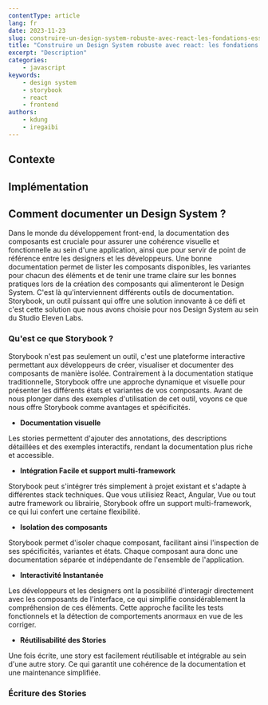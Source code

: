 ```yaml
---
contentType: article
lang: fr
date: 2023-11-23
slug: construire-un-design-system-robuste-avec-react-les-fondations-essentielles
title: "Construire un Design System robuste avec react: les fondations essentielles"
excerpt: "Description"
categories:
    - javascript
keywords:
    - design system
    - storybook
    - react
    - frontend
authors:
    - kdung
    - iregaibi
---
```


## Contexte

## Implémentation

## Comment documenter un Design System ?

Dans le monde du développement front-end, la documentation des composants est cruciale pour assurer une cohérence visuelle et fonctionnelle au sein d'une application, ainsi que pour servir de point de référence entre les designers et les développeurs. Une bonne documentation permet de lister les composants disponibles, les variantes pour chacun des éléments et de tenir une trame claire sur les bonnes pratiques lors de la création des composants qui alimenteront le Design System. C'est là qu'interviennent différents outils de documentation. Storybook, un outil puissant qui offre une solution innovante à ce défi et c'est cette solution que nous avons choisie pour nos Design System au sein du Studio Eleven Labs.

### Qu'est ce que Storybook ?

Storybook n'est pas seulement un outil, c'est une plateforme interactive permettant aux développeurs de créer, visualiser et documenter des composants de manière isolée. Contrairement à la documentation statique traditionnelle, Storybook offre une approche dynamique et visuelle pour présenter les différents états et variantes de vos composants. Avant de nous plonger dans des exemples d'utilisation de cet outil, voyons ce que nous offre Storybook comme avantages et spécificités.

- **Documentation visuelle**

Les stories permettent d'ajouter des annotations, des descriptions détaillées et des exemples interactifs, rendant la documentation plus riche et accessible.

- **Intégration Facile et support multi-framework**

Storybook peut s'intégrer trés simplement à projet existant et s'adapte à différentes stack techniques. Que vous utilisiez React, Angular, Vue ou tout autre framework ou librairie, Storybook offre un support multi-framework, ce qui lui confert une certaine flexibilité.

- **Isolation des composants**

Storybook permet d'isoler chaque composant, facilitant ainsi l'inspection de ses spécificités, variantes et états. Chaque composant aura donc une documentation séparée et indépendante de l'ensemble de l'application.

- **Interactivité Instantanée**

Les développeurs et les designers ont la possibilité d'interagir directement avec les composants de l'interface, ce qui simplifie considérablement la compréhension de ces éléments. Cette approche facilite les tests fonctionnels et la détection de comportements anormaux en vue de les corriger.

- **Réutilisabilité des Stories**

Une fois écrite, une story est facilement réutilisable et intégrable au sein d'une autre story. Ce qui garantit une cohérence de la documentation et une maintenance simplifiée.

### Écriture des Stories
